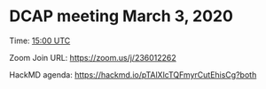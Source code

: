 # DCAP meeting March 3, 2020

Time: [15:00 UTC](https://www.timeanddate.com/worldclock/fixedtime.html?msg=DCAP+meeting&iso=20200303T15&p1=1440)

Zoom Join URL: https://zoom.us/j/236012262

HackMD agenda: https://hackmd.io/pTAlXlcTQFmyrCutEhisCg?both

